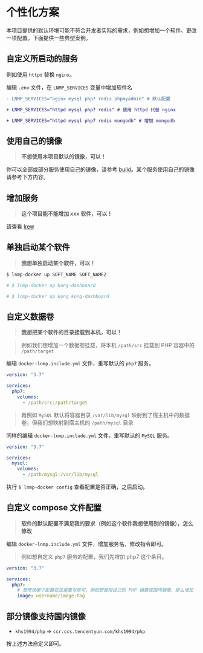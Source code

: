 # 个性化方案

本项目提供的默认环境可能不符合开发者实际的需求，例如想增加一个软件、更改一项配置。下面提供一些典型案例。

## 自定义所启动的服务

例如使用 `httpd` 替换 `nginx`。

编辑 `.env` 文件，在 `LNMP_SERVICES` 变量中增加软件名

```diff
- LNMP_SERVICES="nginx mysql php7 redis phpmyadmin" # 默认配置

+ LNMP_SERVICES="httpd mysql php7 redis" # 使用 httpd 代替 nginx

+ LNMP_SERVICES="httpd mysql php7 redis mongodb" # 增加 mongodb
```

## 使用自己的镜像

> **不想使用本项目默认的镜像，可以！**

你可以全部或部分服务使用自己的镜像，请参考 [build](build.md)。某个服务使用自己的镜像请参考下方内容。

## 增加服务

> **这个项目能不能增加 xxx 软件，可以！**

请查看 [lrew](lrew.md)

## 单独启动某个软件

> **我想单独启动某个软件，可以！**

```bash
$ lnmp-docker up SOFT_NAME SOFT_NAME2

# $ lnmp-docker up kong-dashboard

# $ lnmp-docker up kong kong-dashboard
```

## 自定义数据卷

> **我想把某个软件的目录挂载到本机，可以！**

> 例如我们想增加一个数据卷挂载，将本机 `/path/src` 挂载到 PHP 容器中的 `/path/target`

编辑 `docker-lnmp.include.yml` 文件，重写默认的 `php7` 服务。

```yaml
version: "3.7"

services:
  php7:
    volumes:
      - /path/src:/path/target
```

> 再例如 `MySQL` 默认将容器目录 `/var/lib/mysql` 映射到了宿主机中的数据卷，但我们想映射到宿主机的 `/path/mysql` 目录

同样的编辑 `docker-lnmp.include.yml` 文件，重写默认的 `MySQL` 服务。

```yaml
version: "3.7"

services:
  mysql:
    volumes:
      - /path/mysql:/var/lib/mysql
```

执行 `$ lnmp-docker config` 查看配置是否正确，之后启动。

## 自定义 compose 文件配置

> **软件的默认配置不满足我的要求（例如这个软件我想使用别的镜像），怎么修改**

编辑 `docker-lnmp.include.yml` 文件，增加服务名，修改指令即可。

> 例如想自定义 `php7` 服务的配置，我们先增加 php7 这个条目。

```yaml
version: "3.7"

services:
  php7:
    # 想修改哪个配置在这里重写即可，例如想使用自己的 PHP 镜像或国内镜像，那么增加 `image` 指令即可
    image: username/image:tag
```

## 部分镜像支持国内镜像

* `khs1994/php` => `ccr.ccs.tencentyun.com/khs1994/php`

按上述方法自定义即可。
